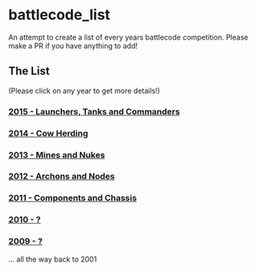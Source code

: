 # battlecode_list
An attempt to create a list of every years battlecode competition. Please make a PR if you have anything to add!

## The List
(Please click on any year to get more details!)

### [2015 - Launchers, Tanks and Commanders](years/2015.md)


### [2014 - Cow Herding](years/2014.md)


### [2013 - Mines and Nukes](years/2013.md)


### [2012 - Archons and Nodes](years/2012.md)


### [2011 - Components and Chassis](years/2011.md)


### [2010 - ?](years/2010.md)


### [2009 - ?](years/2009.md)


... all the way back to 2001
